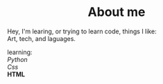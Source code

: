 # <h1 align="center"> About me </h1>
<p>Hey, I'm learing, or trying to learn code, things I like:<br>
Art, tech, and laguages.</p>

learning:<br>
<em>Python</em><br>
<em>Css</em><br>
<strong>HTML</strong>


<!--
**Arezzo-Utagawashi/Arezzo-Utagawashi** is a ✨ _special_ ✨ repository because its `README.md` (this file) appears on your GitHub profile.

Here are some ideas to get you started:

- 🔭 I’m currently working on ...
- 🌱 I’m currently learning ...
- 👯 I’m looking to collaborate on ...
- 🤔 I’m looking for help with ...
- 💬 Ask me about ...
- 📫 How to reach me: ...
- 😄 Pronouns: ...
- ⚡ Fun fact: ...
-->
